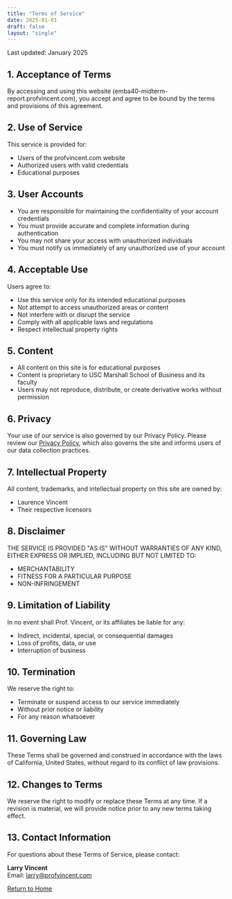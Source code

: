```yaml
---
title: "Terms of Service"
date: 2025-01-01
draft: false
layout: "single"
---
```



Last updated: January 2025

## 1. Acceptance of Terms

By accessing and using this website (emba40-midterm-report.profvincent.com), you accept and agree to be bound by the terms and provisions of this agreement.

## 2. Use of Service

This service is provided for:
- Users of the profvincent.com website
- Authorized users with valid credentials
- Educational purposes

## 3. User Accounts

- You are responsible for maintaining the confidentiality of your account credentials
- You must provide accurate and complete information during authentication
- You may not share your access with unauthorized individuals
- You must notify us immediately of any unauthorized use of your account

## 4. Acceptable Use

Users agree to:
- Use this service only for its intended educational purposes
- Not attempt to access unauthorized areas or content
- Not interfere with or disrupt the service
- Comply with all applicable laws and regulations
- Respect intellectual property rights

## 5. Content

- All content on this site is for educational purposes
- Content is proprietary to USC Marshall School of Business and its faculty
- Users may not reproduce, distribute, or create derivative works without permission

## 6. Privacy

Your use of our service is also governed by our Privacy Policy. Please review our [Privacy Policy](/privacy/), which also governs the site and informs users of our data collection practices.

## 7. Intellectual Property

All content, trademarks, and intellectual property on this site are owned by:
- Laurence Vincent
- Their respective licensors

## 8. Disclaimer

THE SERVICE IS PROVIDED "AS IS" WITHOUT WARRANTIES OF ANY KIND, EITHER EXPRESS OR IMPLIED, INCLUDING BUT NOT LIMITED TO:
- MERCHANTABILITY
- FITNESS FOR A PARTICULAR PURPOSE
- NON-INFRINGEMENT

## 9. Limitation of Liability

In no event shall Prof. Vincent, or its affiliates be liable for any:
- Indirect, incidental, special, or consequential damages
- Loss of profits, data, or use
- Interruption of business

## 10. Termination

We reserve the right to:
- Terminate or suspend access to our service immediately
- Without prior notice or liability
- For any reason whatsoever

## 11. Governing Law

These Terms shall be governed and construed in accordance with the laws of California, United States, without regard to its conflict of law provisions.

## 12. Changes to Terms

We reserve the right to modify or replace these Terms at any time. If a revision is material, we will provide notice prior to any new terms taking effect.

## 13. Contact Information

For questions about these Terms of Service, please contact:

**Larry Vincent**  
Email: larry@profvincent.com

[Return to Home](/)